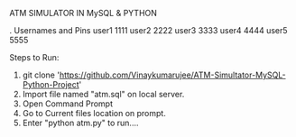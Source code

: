 ATM SIMULATOR IN MySQL & PYTHON

.
Usernames and Pins
user1 		1111
user2		2222
user3 		3333
user4		4444
user5		5555

Steps to Run:
1. git clone 'https://github.com/Vinaykumarujee/ATM-Simultator-MySQL-Python-Project'
2. Import file named "atm.sql" on local server.
3. Open Command Prompt
4. Go to Current files location on prompt.
5. Enter "python atm.py" to run....
